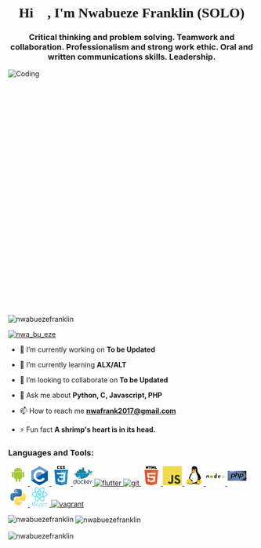 <h1 style="font-family:script;" align="center">Hi 👋, I'm Nwabueze Franklin (SOLO)</h1>
<h3 align="center">Critical thinking and problem solving. Teamwork and collaboration. Professionalism and strong work ethic. Oral and written communications skills. Leadership.</h3>
<img align="right" alt="Coding" width="700" height="500" src="https://cdn.dribbble.com/users/1059583/screenshots/4171367/media/5c8264a20b247115b68e6c2f4c97d5e6.gif">

<p align="left"> <img src="https://komarev.com/ghpvc/?username=nwabuezefranklin&label=Profile%20views&color=0e75b6&style=flat" alt="nwabuezefranklin" /> </p>


<p align="left"> <a href="https://twitter.com/nwa_bu_eze" target="blank"><img src="https://img.shields.io/twitter/follow/nwa_bu_eze?logo=twitter&style=for-the-badge" alt="nwa_bu_eze" /></a> </p>

- 🔭 I’m currently working on **To be Updated**

- 🌱 I’m currently learning **ALX/ALT**

- 👯 I’m looking to collaborate on **To be Updated**

- 💬 Ask me about **Python, C, Javascript, PHP**

- 📫 How to reach me **nwafrank2017@gmail.com**

- ⚡ Fun fact **A shrimp's heart is in its head.**

</p>

<h3 align="left">Languages and Tools:</h3>
<p align="left"> <a href="https://developer.android.com" target="_blank" rel="noreferrer"> <img src="https://raw.githubusercontent.com/devicons/devicon/master/icons/android/android-original-wordmark.svg" alt="android" width="40" height="40"/> </a> <a href="https://www.cprogramming.com/" target="_blank" rel="noreferrer"> <img src="https://raw.githubusercontent.com/devicons/devicon/master/icons/c/c-original.svg" alt="c" width="40" height="40"/> </a> <a href="https://www.w3schools.com/css/" target="_blank" rel="noreferrer"> <img src="https://raw.githubusercontent.com/devicons/devicon/master/icons/css3/css3-original-wordmark.svg" alt="css3" width="40" height="40"/> </a> <a href="https://www.docker.com/" target="_blank" rel="noreferrer"> <img src="https://raw.githubusercontent.com/devicons/devicon/master/icons/docker/docker-original-wordmark.svg" alt="docker" width="40" height="40"/> </a> <a href="https://flutter.dev" target="_blank" rel="noreferrer"> <img src="https://www.vectorlogo.zone/logos/flutterio/flutterio-icon.svg" alt="flutter" width="40" height="40"/> </a> <a href="https://git-scm.com/" target="_blank" rel="noreferrer"> <img src="https://www.vectorlogo.zone/logos/git-scm/git-scm-icon.svg" alt="git" width="40" height="40"/> </a> <a href="https://www.w3.org/html/" target="_blank" rel="noreferrer"> <img src="https://raw.githubusercontent.com/devicons/devicon/master/icons/html5/html5-original-wordmark.svg" alt="html5" width="40" height="40"/> </a> <a href="https://developer.mozilla.org/en-US/docs/Web/JavaScript" target="_blank" rel="noreferrer"> <img src="https://raw.githubusercontent.com/devicons/devicon/master/icons/javascript/javascript-original.svg" alt="javascript" width="40" height="40"/> </a> <a href="https://www.linux.org/" target="_blank" rel="noreferrer"> <img src="https://raw.githubusercontent.com/devicons/devicon/master/icons/linux/linux-original.svg" alt="linux" width="40" height="40"/> </a> <a href="https://nodejs.org" target="_blank" rel="noreferrer"> <img src="https://raw.githubusercontent.com/devicons/devicon/master/icons/nodejs/nodejs-original-wordmark.svg" alt="nodejs" width="40" height="40"/> </a> <a href="https://www.php.net" target="_blank" rel="noreferrer"> <img src="https://raw.githubusercontent.com/devicons/devicon/master/icons/php/php-original.svg" alt="php" width="40" height="40"/> </a> <a href="https://www.python.org" target="_blank" rel="noreferrer"> <img src="https://raw.githubusercontent.com/devicons/devicon/master/icons/python/python-original.svg" alt="python" width="40" height="40"/> </a> <a href="https://reactjs.org/" target="_blank" rel="noreferrer"> <img src="https://raw.githubusercontent.com/devicons/devicon/master/icons/react/react-original-wordmark.svg" alt="react" width="40" height="40"/> </a> <a href="https://www.vagrantup.com/" target="_blank" rel="noreferrer"> <img src="https://www.vectorlogo.zone/logos/vagrantup/vagrantup-icon.svg" alt="vagrant" width="40" height="40"/> </a> </p>

<p><img align="left" src="https://github-readme-stats.vercel.app/api/top-langs?username=nwabuezefranklin&show_icons=true&locale=en&layout=compact" alt="nwabuezefranklin" /></p>

<p>&nbsp;<img align="center" src="https://github-readme-stats.vercel.app/api?username=nwabuezefranklin&show_icons=true&locale=en" alt="nwabuezefranklin" /></p>

<p><img align="center" src="https://github-readme-streak-stats.herokuapp.com/?user=nwabuezefranklin&" alt="nwabuezefranklin" /></p>

